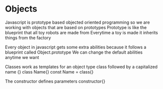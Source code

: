 # Objects
Javascript is prototype based objected oriented programming so we are working with objects that are based on prototypes
Prototype is like the blueprint that all toy robots are made from
Everytime a toy is made it inherits things from the factory

Every object in javascript gets some extra abilities because it follows a blueprint called Object.prototype
We can change the default abilities anytime we want

Classes work as templates for an object type
class followed by a capitalized name {}
class Name{}
const Name = class{}

The constructor defines parameters
constructor{}